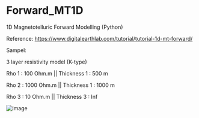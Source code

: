 # Forward_MT1D
1D Magnetotelluric Forward Modelling (Python)

Reference: https://www.digitalearthlab.com/tutorial/tutorial-1d-mt-forward/
>
Sampel:
>
3 layer resistivity model (K-type)

Rho 1 : 100 Ohm.m   ||  Thickness 1 : 500 m

Rho 2 : 1000 Ohm.m  ||  Thickness 1 : 1000 m

Rho 3 : 10 Ohm.m    ||  Thickness 3 : Inf

![image](https://user-images.githubusercontent.com/113156229/216020167-8a0da6a8-e035-4af2-ac64-919f6461ca9c.png)

